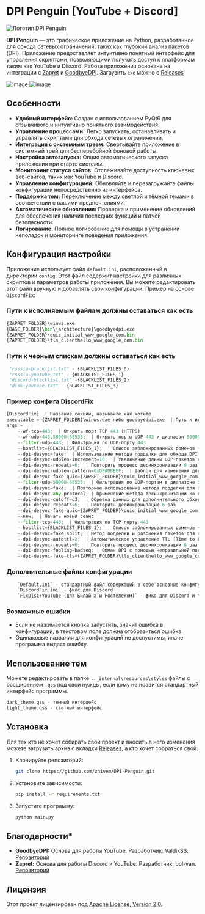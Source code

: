 # DPI Penguin [YouTube + Discord]

![Логотип DPI Penguin](resources/icon/newicon.ico)

**DPI Penguin** — это графическое приложение на Python, разработанное для обхода сетевых ограничений, таких как глубокий анализ пакетов (DPI). Приложение предоставляет интуитивно понятный интерфейс для управления скриптами, позволяющими получать доступ к платформам таким как YouTube и Discord. Работа приложения основана на интеграции с [Zapret](https://github.com/bol-van/zapret) и [GoodbyeDPI](https://github.com/ValdikSS/GoodbyeDPI). Загрузить `exe` можно c [Releases](https://github.com/zhivem/DPI-Penguin/releases)

![image](https://github.com/user-attachments/assets/c431c993-0f60-46d7-bcc9-bd75a4479e4f)
![image](https://github.com/user-attachments/assets/7568e004-110f-4168-b231-cd4ee4679efc)

## Особенности

- **Удобный интерфейс:** Создан с использованием PyQt6 для отзывчивого и интуитивно понятного взаимодействия.
- **Управление процессами:** Легко запускать, останавливать и управлять скриптами для обхода сетевых ограничений.
- **Интеграция с системным треем:** Свертывайте приложение в системный трей для бесперебойной фоновой работы.
- **Настройка автозапуска:** Опция автоматического запуска приложения при старте системы.
- **Мониторинг статуса сайтов:** Отслеживайте доступность ключевых веб-сайтов, таких как YouTube и Discord.
- **Управление конфигурацией:** Обновляйте и перезагружайте файлы конфигурации непосредственно из интерфейса.
- **Поддержка тем:** Переключение между светлой и тёмной темами в соответствии с вашими предпочтениями.
- **Автоматические обновления:** Проверка и применение обновлений для обеспечения наличия последних функций и патчей безопасности.
- **Логирование:** Полное логирование для помощи в устранении неполадок и мониторинге поведения приложения.

## Конфигурация настройки

Приложение использует файл `default.ini`, расположенный в директории `config`. Этот файл содержит настройки для различных скриптов и параметров работы приложения. Вы можете редактировать этот файл вручную и добавлять свои конфигурации. Пример на основе `DiscordFix`:

### Пути к исполняемым файлам должны оставаться как есть 

```py
{ZAPRET_FOLDER}\winws.exe
{BASE_FOLDER}\bin\{architecture}\goodbyedpi.exe
{ZAPRET_FOLDER}\quic_initial_www_google_com.bin 
{ZAPRET_FOLDER}\tls_clienthello_www_google_com.bin
```
### Пути к черным спискам должны оставаться как есть 

```py
 "russia-blacklist.txt" - {BLACKLIST_FILES_0}
 "russia-youtube.txt" - {BLACKLIST_FILES_1}
 "discord-blacklist.txt" -{BLACKLIST_FILES_2}
 "disk-youtube.txt" - {BLACKLIST_FILES_3}
```
### Пример конфига DiscordFix

```py
[DiscordFix]  | Название секции, называйте как хотите
executable = {ZAPRET_FOLDER}\winws.exe либо goodbyedpi.exe  | Путь к исполняемому файлу для обхода блокировок
args = 
    --wf-tcp=443;  | Открыть порт TCP 443 (HTTPS)
    --wf-udp=443,50000-65535;  | Открыть порты UDP 443 и диапазон 50000-65535 для использования
    --filter-udp=443; | Фильтрация по UDP-порту 443
    --hostlist={BLACKLIST_FILES_1};  | Список заблокированных доменов {BLACKLIST_FILES_1}
    --dpi-desync=fake;  | Использование метода подделки для обхода DPI
    --dpi-desync-udplen-increment=10;  | Увеличение длины UDP-пакетов на 10 байт
    --dpi-desync-repeats=6;  | Повторить процесс десинхронизации 6 раз
    --dpi-desync-udplen-pattern=0xDEADBEEF;  | Шаблон для изменения длины UDP-пакетов
    --dpi-desync-fake-quic={ZAPRET_FOLDER}\quic_initial_www_google_com.bin;  | Использование поддельного трафика QUIC
    --filter-udp=50000-65535;  | Фильтрация по UDP-портам в диапазоне 50000-65535
    --dpi-desync=fake;  | Повторное использование метода подделки для обхода DPI
    --dpi-desync-any-protocol; | Применение метода десинхронизации ко всем протоколам
    --dpi-desync-cutoff=d3;  | Обрезка данных для дополнительного обхода DPI
    --dpi-desync-repeats=6;  | Повторить десинхронизацию 6 раз
    --dpi-desync-fake-quic={ZAPRET_FOLDER}\quic_initial_www_google_com.bin;  | Повторное использование поддельного QUIC трафика
    --new;  | Начать новый сеанс
    --filter-tcp=443;  | Фильтрация по TCP-порту 443
    --hostlist={BLACKLIST_FILES_1};  | Список заблокированных доменов {BLACKLIST_FILES_1}
    --dpi-desync=fake,split; | Метод подделки и разбиения пакетов для обхода DPI
    --dpi-desync-autottl=2;  | Автоматическое управление TTL (Time to Live)
    --dpi-desync-repeats=6;  | Повторить процесс десинхронизации 6 раз
    --dpi-desync-fooling=badseq; | Обман DPI с помощью неправильной последовательности пакетов
    --dpi-desync-fake-tls={ZAPRET_FOLDER}\tls_clienthello_www_google_com.bin;  // Использование поддельного TLS трафика
```
### Дополнительные файлы конфигурации
```py
    `Default.ini` - стандартный файл содержащий в себе основные конфигурации (Yotube, Discord и т.д)
    `DiscordFix.ini` - фикс для Discord
    `FixDisc+YouTube (для Билайна и Ростелеком)` - фикс для Discord и Yotube для операторов Билайна и Ростелекома.
```
### Возможные ошибки

- Если не нажимается кнопка запустить, значит ошибка в конфигурации, в текстовом поле должна отобразиться ошибка.
- Одинаковые названия для конфигураций не доспустимы, иначе программа выдаст ошибку.

## Использование тем
Можете редактировать в папке `.._internal\resources\styles` файлы с расширением `.qss` под свои нужды, если кому не нравится стандартный интерфейс программы.
```py
dark_theme.qss - темный интерфейс
light_theme.qss - светлый интерфейс
```

## Установка

Для тех кто не хочет собирать свой проект и вносить в него изменения можете загрузить архив с вкладки [Releases](https://github.com/zhivem/DPI-Penguin/releases), а кто хочет собраться свой:

1. Клонируйте репозиторий:

    ```bash
    git clone https://github.com/zhivem/DPI-Penguin.git 
    ```

2. Установите зависимости:

    ```bash
    pip install -r requirements.txt
    ```

3. Запустите программу:

    ```bash
    python main.py
    ```

## Благодарности*
- **GoodbyeDPI:** Основа для работы YouTube. Разработчик: ValdikSS. [Репозиторий](https://github.com/ValdikSS/GoodbyeDPI)
- **Zapret:** Основа для работы Discord и YouTube. Разработчик: bol-van. [Репозиторий](https://github.com/bol-van/zapret)

## Лицензия 
Этот проект лицензирован под [Apache License, Version 2.0.](https://raw.githubusercontent.com/zhivem/DPI-Penguin/refs/heads/main/LICENSE)

